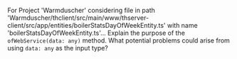 For Project 'Warmduscher' considering file in path 'Warmduscher/thclient/src/main/www/thserver-client/src/app/entities/boilerStatsDayOfWeekEntity.ts' with name 'boilerStatsDayOfWeekEntity.ts'... 
Explain the purpose of the `ofWebService(data: any)` method. What potential problems could arise from using `data: any` as the input type?